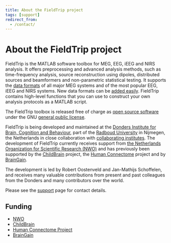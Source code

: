 ```yaml
---
title: About the FieldTrip project
tags: [support]
redirect_from:
  - /contact/
---
```


# About the FieldTrip project

FieldTrip is the MATLAB software toolbox for MEG, EEG, iEEG and NIRS analysis. It offers preprocessing and advanced analysis methods, such as time-frequency analysis, source reconstruction using dipoles, distributed sources and beamformers and non-parametric statistical testing. It supports the [data formats](/faq/dataformat) of all major MEG systems and of the most popular EEG, iEEG and NIRS systems. New data formats can be [added easily](/faq/how_can_i_import_my_own_dataformat). FieldTrip contains high-level functions that you can use to construct your own analysis protocols as a MATLAB script.

The FieldTrip toolbox is released free of charge as [open source software](http://en.wikipedia.org/wiki/Open_source) under the GNU [general public license](http://www.gnu.org/copyleft/gpl.html).

FieldTrip is being developed and maintained at the [Donders Institute for Brain, Cognition and Behaviour](http://www.ru.nl/donders), part of the [Radboud University](http://www.ru.nl) in Nijmegen, the Netherlands in close collaboration with [collaborating institutes](/external_links#collaborating_institutes). The development of FieldTrip currently receives support from [the Netherlands Organization for Scientific Research (NWO)](http://www.nwo.nl) and has previously been supported by the [ChildBrain](http://www.childbrain.eu) project, the [Human Connectome](http://humanconnectome.org) project and by [BrainGain](http://www.braingain.nl).

The development is led by Robert Oostenveld and Jan-Mathijs Schoffelen, and receives many valuable contributions from present and past colleagues from the Donders and many contributors over the world.

Please see the [support](/support) page for contact details.

## Funding

- [NWO](http://www.nwo.nl)
- [ChildBrain](http://www.childbrain.eu)
- [Human Connectome Project](http://humanconnectome.org)
- [BrainGain](http://www.braingain.nu)
